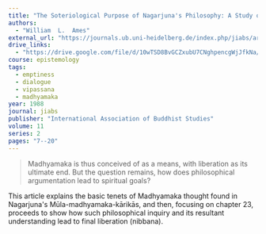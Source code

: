 ```yaml
---
title: "The Soteriological Purpose of Nagarjuna's Philosophy: A Study of Chapter Twenty-three of the Mūla-madhyamaka-kārikās"
authors:
  - "William  L.  Ames"
external_url: "https://journals.ub.uni-heidelberg.de/index.php/jiabs/article/view/8738/2645"
drive_links:
  - "https://drive.google.com/file/d/10wTSD8BvGCZxubU7CNghpencgWjJfkNa/view?usp=sharing"
course: epistemology
tags:
  - emptiness
  - dialogue
  - vipassana
  - madhyamaka
year: 1988
journal: jiabs
publisher: "International Association of Buddhist Studies"
volume: 11
series: 2
pages: "7--20"
---
```


> Madhyamaka is thus conceived of as a means, with liberation as its ultimate end. But the question remains, how does philosophical argumentation lead to spiritual goals?

This article explains the basic tenets of Madhyamaka thought found in Nagarjuna's Mūla-madhyamaka-kārikās, and then, focusing on chapter 23, proceeds to show how such philosophical inquiry and its resultant understanding lead to final liberation (nibbana).